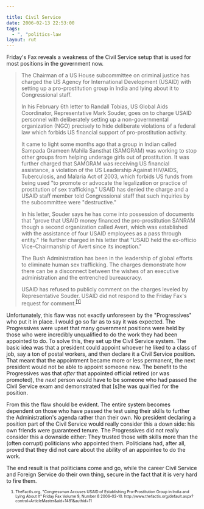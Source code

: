 ```yaml
---

title: Civil Service
date: 2006-02-13 22:53:00
tags:
  - ", "politics-law
layout: rut
---
```


<p>Friday's Fax reveals a weakness of the Civil Service setup that is used for most positions in the government now.</p>  <blockquote><p>The Chairman of a US House subcommittee on criminal justice has charged the US Agency for International Development (USAID) with setting up a pro-prostitution group in India and lying about it to Congressional staff.</p><p>In his February 6th letter to Randall Tobias, US Global Aids Coordinator, Representative Mark Souder, goes on to charge USAID personnel with deliberately setting up a non-governmental organization (NGO) precisely to hide deliberate violations of a federal law which forbids US financial support of pro-prostitution activity.</p><p>It came to light some months ago that a group in Indian called Sampada Grameen Mahila Sansthat (SAMGRAM) was working to stop other groups from helping underage girls out of prostitution. It was further charged that SAMGRAM was receiving US financial assistance, a violation of the US Leadership Against HIV/AIDS, Tuberculosis, and Malaria Act of 2003, which forbids US funds from being used "to promote or advocate the legalization or practice of prostitution of sex trafficking." USAID has denied the charge and a USAID staff member told Congressional staff that such inquiries by the subcommittee were "destructive."</p><p>In his letter, Souder says he has come into possession of documents that "prove that USAID money financed the pro-prostitution SANRAM though a second organization called Avert, which was established with the assistance of four USAID employees as a pass through entity." He further charged in his letter that "USAID held the ex-officio Vice-Chairmanship of Avert since its inception."</p><p>The Bush Administration has been in the leadership of global efforts to eliminate human sex trafficking. The charges demonstrate how there can be a disconnect between the wishes of an executive administration and the entrenched bureaucracy.</p><p>USAID has refused to publicly comment on the charges leveled by Representative Souder. USAID did not respond to the Friday Fax's request for comment.<sup><a href="http://www.thefactis.org/default.aspx?control=ArticleMaster&aid=1481&authid=11" title="Congressman Accuses USAID of Establishing Pro-Prostitution Group in India and Lying About It">[1]</a></sup></p></blockquote>  <p>Unfortunately, this flaw was not exactly unforeseen by the "Progressives" who put it in place.  I would go so far as to say it was expected.  The Progressives were upset that many government positions were held by those who were incredibly unqualified to do the work they had been appointed to do.  To solve this, they set up the Civil Service system.  The basic idea was that a president could appoint whoever he liked to a class of job, say a ton of postal workers, and then declare it a Civil Service position. That meant that the appointment became more or less permanent, the next president would not be able to appoint someone new. The benefit to the Progressives was that <em>after</em> that appointed official retired (or was promoted), the <em>next</em> person would have to be someone who had passed the Civil Service exam and demonstrated that [s]he was qualified for the position.</p>  <p>From this the flaw should be evident.  The entire system becomes dependent on those who have passed the test using their skills to further the Administration's agenda rather than their own. No president declaring a position part of the Civil Service would really consider this a down side: his own friends were guaranteed tenure.  The Progressives did not really consider this a downside either: They trusted those with skills more than the (often corrupt) politicians who appointed them.  Politicians had, after all, proved that they did not care about the ability of an appointee to do the work.</p>  <p>The end result is that politicians come and go, while the career Civil Service and Foreign Service do their own thing, secure in the fact that it is very hard to fire them.</p>  <ol><font size="-2"><li><font size="-2">TheFactIs.org.  "Congressman Accuses USAID of Establishing Pro-Prostitution Group in India and Lying About It" Friday Fax Volume 9, Number 8 2006-02-10. http://www.thefactis.org/default.aspx?control=ArticleMaster&aid=1481&authid=11 </font></li></font></ol>

